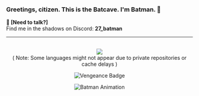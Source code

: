 ### Greetings, citizen. This is the Batcave. I'm Batman. 🦇

**💬 [Need to talk?]**<br>
Find me in the shadows on Discord: **27_batman**

---

<p align="center">
 <br>
 <img src="https://github-readme-stats.vercel.app/api/top-langs/?username=27-batman&layout=compact&langs_count=15&cache_seconds=1800&v=3">
 <br>
 ( Note: Some languages might not appear due to private repositories or cache delays )
 <br>
</p>

<p align="center">
   <img src="https://img.shields.io/badge/Vengeance-🦇-%23DDDDDD?style=flat-square&logo=batman&logoColor=yellow" alt="Vengeance Badge">
</p>

<p align="center">
   <img src="https://media.giphy.com/media/Mige4cGk6l3Gg/giphy.gif?cid=ecf05e4784ai7rbj1dlfzfnd20mq9mnm15t944efmchel4w6&ep=v1_gifs_related&rid=giphy.gif&ct=g" alt="Batman Animation">
</p>
